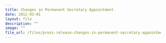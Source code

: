 ```yaml
---
title: Changes in Permanent Secretary Appointment
date: 2012-03-01
layout: file
description: ""
image: ""
file_url: /files/press-release-changes-in-permanent-secretary-appointment.pdf
---
```



